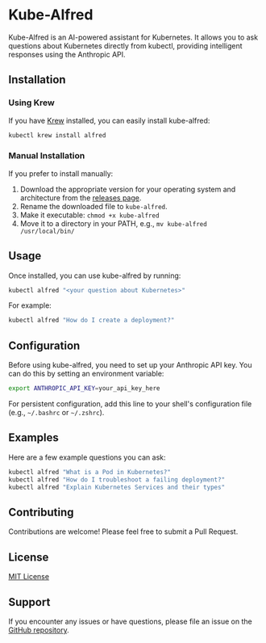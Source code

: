 # Kube-Alfred

Kube-Alfred is an AI-powered assistant for Kubernetes. It allows you to ask questions about Kubernetes directly from kubectl, providing intelligent responses using the Anthropic API.

## Installation

### Using Krew

If you have [Krew](https://krew.sigs.k8s.io/) installed, you can easily install kube-alfred:

```bash
kubectl krew install alfred
```

### Manual Installation

If you prefer to install manually:

1. Download the appropriate version for your operating system and architecture from the [releases page](https://github.com/kemalcanbora/kube-alfred/releases).
2. Rename the downloaded file to `kube-alfred`.
3. Make it executable: `chmod +x kube-alfred`
4. Move it to a directory in your PATH, e.g., `mv kube-alfred /usr/local/bin/`

## Usage

Once installed, you can use kube-alfred by running:

```bash
kubectl alfred "<your question about Kubernetes>"
```

For example:

```bash
kubectl alfred "How do I create a deployment?"
```

## Configuration

Before using kube-alfred, you need to set up your Anthropic API key. You can do this by setting an environment variable:

```bash
export ANTHROPIC_API_KEY=your_api_key_here
```

For persistent configuration, add this line to your shell's configuration file (e.g., `~/.bashrc` or `~/.zshrc`).

## Examples

Here are a few example questions you can ask:

```bash
kubectl alfred "What is a Pod in Kubernetes?"
kubectl alfred "How do I troubleshoot a failing deployment?"
kubectl alfred "Explain Kubernetes Services and their types"
```

## Contributing

Contributions are welcome! Please feel free to submit a Pull Request.

## License

[MIT License](LICENSE)

## Support

If you encounter any issues or have questions, please file an issue on the [GitHub repository](https://github.com/kemalcanbora/kube-alfred/issues).